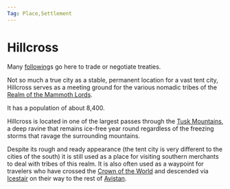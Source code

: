 ```yaml
---
Tag: Place,Settlement
---
```

# Hillcross
Many [following](questforthefrozenflame/docs/Backstory/Notions/Following.md)s go here to trade or negotiate treaties.

Not so much a true city as a stable, permanent location for a vast tent city, Hillcross serves as a meeting ground for the various nomadic tribes of the [Realm of the Mammoth Lords](questforthefrozenflame/docs/Backstory/Places/Realm-of-the-Mammoth-Lords.md).

It has a population of about 8,400.

Hillcross is located in one of the largest passes through the [Tusk Mountains](questforthefrozenflame/docs/Backstory/Places/Geographical-Features/Tusk-Mountains.md), a deep ravine that remains ice-free year round regardless of the freezing storms that ravage the surrounding mountains.

Despite its rough and ready appearance (the tent city is very different to the cities of the south) it is still used as a place for visiting southern merchants to deal with tribes of this realm. It is also often used as a waypoint for travelers who have crossed the [Crown of the World](questforthefrozenflame/docs/Backstory/Places/Crown-of-the-World.md) and descended via [Icestair](questforthefrozenflame/docs/Backstory/Places/Settlements/Icestair.md) on their way to the rest of [Avistan](questforthefrozenflame/docs/Backstory/Places/Avistan.md).